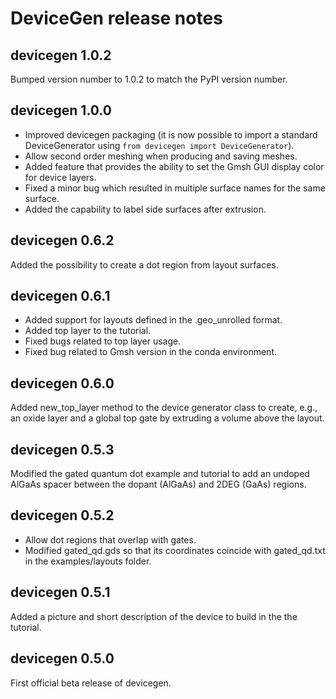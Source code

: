 # DeviceGen release notes

## devicegen 1.0.2

Bumped version number to 1.0.2 to match the PyPI version number.

## devicegen 1.0.0

- Improved devicegen packaging (it is now possible to import a standard DeviceGenerator using ``from devicegen import DeviceGenerator``).
- Allow second order meshing when producing and saving meshes.
- Added feature that provides the ability to set the Gmsh GUI display color for device layers.
- Fixed a minor bug which resulted in multiple surface names for the same surface.
- Added the capability to label side surfaces after extrusion.

## devicegen 0.6.2

Added the possibility to create a dot region from layout surfaces.

## devicegen 0.6.1

- Added support for layouts defined in the .geo_unrolled format.
- Added top layer to the tutorial.
- Fixed bugs related to top layer usage.
- Fixed bug related to Gmsh version in the conda environment.

## devicegen 0.6.0

Added new_top_layer method to the device generator class to create, e.g., an oxide layer
and a global top gate by extruding a volume above the layout.

## devicegen 0.5.3

Modified the gated quantum dot example and tutorial to add an undoped AlGaAs spacer between the dopant (AlGaAs) and 2DEG (GaAs) regions.

## devicegen 0.5.2

- Allow dot regions that overlap with gates.
- Modified gated_qd.gds so that its coordinates coincide with gated_qd.txt in the examples/layouts folder.

## devicegen 0.5.1

Added a picture and short description of the device to build in the the tutorial.

## devicegen 0.5.0

First official beta release of devicegen.
